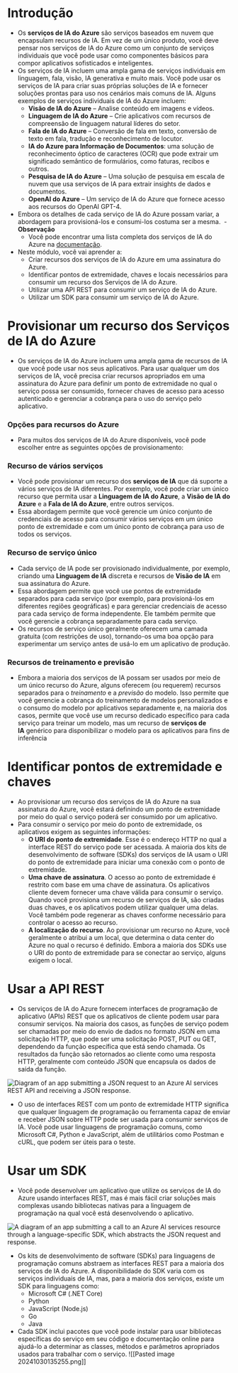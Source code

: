 # Introdução
- Os **serviços de IA do Azure** são serviços baseados em nuvem que encapsulam recursos de IA. Em vez de um único produto, você deve pensar nos serviços de IA do Azure como um conjunto de serviços individuais que você pode usar como componentes básicos para compor aplicativos sofisticados e inteligentes.
- Os serviços de IA incluem uma ampla gama de serviços individuais em linguagem, fala, visão, IA generativa e muito mais. Você pode usar os serviços de IA para criar suas próprias soluções de IA e fornecer soluções prontas para uso nos cenários mais comuns de IA. Alguns exemplos de serviços individuais de IA do Azure incluem:
	- **Visão de IA do Azure** – Analise conteúdo em imagens e vídeos.
	- **Linguagem de IA do Azure** – Crie aplicativos com recursos de compreensão de linguagem natural líderes do setor.
	- **Fala de IA do Azure** – Conversão de fala em texto, conversão de texto em fala, tradução e reconhecimento de locutor.
	- **IA do Azure para Informação de Documentos**: uma solução de reconhecimento óptico de caracteres (OCR) que pode extrair um significado semântico de formulários, como faturas, recibos e outros.
	- **Pesquisa de IA do Azure** – Uma solução de pesquisa em escala de nuvem que usa serviços de IA para extrair insights de dados e documentos.
	- **OpenAI do Azure** – Um serviço de IA do Azure que fornece acesso aos recursos do OpenAI GPT-4.
- Embora os detalhes de cada serviço de IA do Azure possam variar, a abordagem para provisioná-los e consumi-los costuma ser a mesma.
 - **Observação**
	- Você pode encontrar uma lista completa dos serviços de IA do Azure na [documentação](https://learn.microsoft.com/pt-br/azure/ai-services/what-are-ai-services#available-azure-ai-services).
- Neste módulo, você vai aprender a:
	- Criar recursos dos serviços de IA do Azure em uma assinatura do Azure.
	- Identificar pontos de extremidade, chaves e locais necessários para consumir um recurso dos Serviços de IA do Azure.
	- Utilizar uma API REST para consumir um serviço de IA do Azure.
	- Utilizar um SDK para consumir um serviço de IA do Azure.
# Provisionar um recurso dos Serviços de IA do Azure
- Os serviços de IA do Azure incluem uma ampla gama de recursos de IA que você pode usar nos seus aplicativos. Para usar qualquer um dos serviços de IA, você precisa criar recursos apropriados em uma assinatura do Azure para definir um ponto de extremidade no qual o serviço possa ser consumido, fornecer chaves de acesso para acesso autenticado e gerenciar a cobrança para o uso do serviço pelo aplicativo.
### Opções para recursos do Azure
- Para muitos dos serviços de IA do Azure disponíveis, você pode escolher entre as seguintes opções de provisionamento:
### Recurso de vários serviços
- Você pode provisionar um recurso dos **serviços de IA** que dá suporte a vários serviços de IA diferentes. Por exemplo, você pode criar um único recurso que permita usar a **Linguagem de IA do Azure**, a **Visão de IA do Azure** e a **Fala de IA do Azure**, entre outros serviços.
- Essa abordagem permite que você gerencie um único conjunto de credenciais de acesso para consumir vários serviços em um único ponto de extremidade e com um único ponto de cobrança para uso de todos os serviços.
### Recurso de serviço único
- Cada serviço de IA pode ser provisionado individualmente, por exemplo, criando uma **Linguagem de IA** discreta e recursos de **Visão de IA** em sua assinatura do Azure.
- Essa abordagem permite que você use pontos de extremidade separados para cada serviço (por exemplo, para provisioná-los em diferentes regiões geográficas) e para gerenciar credenciais de acesso para cada serviço de forma independente. Ele também permite que você gerencie a cobrança separadamente para cada serviço.
- Os recursos de serviço único geralmente oferecem uma camada gratuita (com restrições de uso), tornando-os uma boa opção para experimentar um serviço antes de usá-lo em um aplicativo de produção.
### Recursos de treinamento e previsão
- Embora a maioria dos serviços de IA possam ser usados por meio de um único recurso do Azure, alguns oferecem (ou requerem) recursos separados para o _treinamento_ e a _previsão_ do modelo. Isso permite que você gerencie a cobrança do treinamento de modelos personalizados e o consumo do modelo por aplicativos separadamente e, na maioria dos casos, permite que você use um recurso dedicado específico para cada serviço para treinar um modelo, mas um recurso de **serviços de IA** genérico para disponibilizar o modelo para os aplicativos para fins de inferência
# Identificar pontos de extremidade e chaves
- Ao provisionar um recurso dos serviços de IA do Azure na sua assinatura do Azure, você estará definindo um ponto de extremidade por meio do qual o serviço poderá ser consumido por um aplicativo.
- Para consumir o serviço por meio do ponto de extremidade, os aplicativos exigem as seguintes informações:
	- **O URI do ponto de extremidade**. Esse é o endereço HTTP no qual a interface REST do serviço pode ser acessada. A maioria dos kits de desenvolvimento de software (SDKs) dos serviços de IA usam o URI do ponto de extremidade para iniciar uma conexão com o ponto de extremidade.
	- **Uma chave de assinatura**. O acesso ao ponto de extremidade é restrito com base em uma chave de assinatura. Os aplicativos cliente devem fornecer uma chave válida para consumir o serviço. Quando você provisiona um recurso de serviços de IA, são criadas duas chaves, e os aplicativos podem utilizar qualquer uma delas. Você também pode regenerar as chaves conforme necessário para controlar o acesso ao recurso.
	- **A localização do recurso**. Ao provisionar um recurso no Azure, você geralmente o atribui a um local, que determina o data center do Azure no qual o recurso é definido. Embora a maioria dos SDKs use o URI do ponto de extremidade para se conectar ao serviço, alguns exigem o local.
# Usar a API REST
- Os serviços de IA do Azure fornecem interfaces de programação de aplicativo (APIs) REST que os aplicativos de cliente podem usar para consumir serviços. Na maioria dos casos, as funções de serviço podem ser chamadas por meio do envio de dados no formato JSON em uma solicitação HTTP, que pode ser uma solicitação POST, PUT ou GET, dependendo da função específica que está sendo chamada. Os resultados da função são retornados ao cliente como uma resposta HTTP, geralmente com conteúdo JSON que encapsula os dados de saída da função.

![Diagram of an app submitting a JSON request to an Azure AI services REST API and receiving a JSON response.](https://learn.microsoft.com/pt-br/training/wwl-data-ai/create-manage-ai-services/media/rest-api.png)

- O uso de interfaces REST com um ponto de extremidade HTTP significa que qualquer linguagem de programação ou ferramenta capaz de enviar e receber JSON sobre HTTP pode ser usada para consumir serviços de IA. Você pode usar linguagens de programação comuns, como Microsoft C#, Python e JavaScript, além de utilitários como Postman e cURL, que podem ser úteis para o teste.
# Usar um SDK
- Você pode desenvolver um aplicativo que utilize os serviços de IA do Azure usando interfaces REST, mas é mais fácil criar soluções mais complexas usando bibliotecas nativas para a linguagem de programação na qual você está desenvolvendo o aplicativo.

![A diagram of an app submitting a call to an Azure AI services resource through a language-specific SDK, which abstracts the JSON request and response.](https://learn.microsoft.com/pt-br/training/wwl-data-ai/create-manage-ai-services/media/sdk.png)

- Os kits de desenvolvimento de software (SDKs) para linguagens de programação comuns abstraem as interfaces REST para a maioria dos serviços de IA do Azure. A disponibilidade do SDK varia com os serviços individuais de IA, mas, para a maioria dos serviços, existe um SDK para linguagens como:
	- Microsoft C# (.NET Core)
	- Python
	- JavaScript (Node.js)
	- Go
	- Java
- Cada SDK inclui pacotes que você pode instalar para usar bibliotecas específicas do serviço em seu código e documentação online para ajudá-lo a determinar as classes, métodos e parâmetros apropriados usados para trabalhar com o serviço.
![[Pasted image 20241030135255.png]]